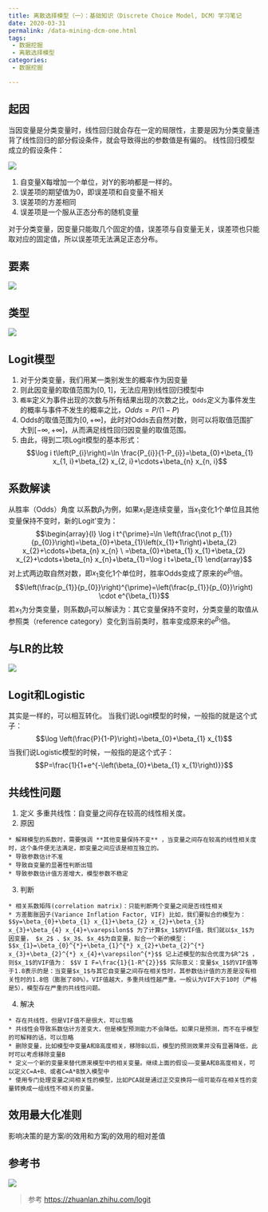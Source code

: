 ```yaml
---
title: 离散选择模型（一）：基础知识（Discrete Choice Model, DCM）学习笔记
date: 2020-03-31
permalink: /data-mining-dcm-one.html
tags:
 - 数据挖掘
 - 离散选择模型
categories:
 - 数据挖掘

---
```






## 起因

当因变量是分类变量时，线性回归就会存在一定的局限性，主要是因为分类变量违背了线性回归的部分假设条件，就会导致得出的参数值是有偏的。
线性回归模型成立的假设条件：

![](https://img-blog.csdnimg.cn/20200331090747128.png)

  1. 自变量X每增加一个单位，对Y的影响都是一样的。
  2. 误差项的期望值为0，即误差项和自变量不相关
  3. 误差项的方差相同
  4. 误差项是一个服从正态分布的随机变量

对于分类变量，因变量只能取几个固定的值，误差项与自变量无关，误差项也只能取对应的固定值，所以误差项无法满足正态分布。

## 要素

![](https://img-blog.csdnimg.cn/20200331170211282.png)

## 类型

![](https://img-blog.csdnimg.cn/20200331170251160.png)

## Logit模型

  1. 对于分类变量，我们用某一类别发生的概率作为因变量
  2. 则此因变量的取值范围为[0, 1]，无法应用到线性回归模型中
  3. `概率`定义为事件出现的次数与所有结果出现的次数之比，`Odds`定义为事件发生的概率与事件不发生的概率之比，$Odds=P / (1-P)$
  4. Odds的取值范围为$[0, +\infty]$，此时对Odds去自然对数，则可以将取值范围扩大到$[-\infty, +\infty]$，从而满足线性回归因变量的取值范围。
  5. 由此，得到二项Logit模型的基本形式： $$\log i t\left(P_{i}\right)=\ln \frac{P_{i}}{1-P_{i}}=\beta_{0}+\beta_{1} x_{1, i}+\beta_{2} x_{2, i}+\cdots+\beta_{n} x_{n, i}$$

## 系数解读

从胜率（Odds）角度 以系数$\beta_1$为例，如果$x_1$是连续变量，当$x_1$变化1个单位且其他变量保持不变时，新的Logit'变为：
$$\begin{array}{l} \log i t^{\prime}=\ln \left(\frac{\not
p_{1}}{p_{0}}\right)=\beta_{0}+\beta_{1}\left(x_{1}+1\right)+\beta_{2}
x_{2}+\cdots+\beta_{n} x_{n} \ =\beta_{0}+\beta_{1} x_{1}+\beta_{2}
x_{2}+\cdots+\beta_{n} x_{n}+\beta_{1}=\log i t+\beta_{1} \end{array}$$
对上式两边取自然对数，即$x_1$变化1个单位时，胜率Odds变成了原来的$e^{\beta_1}$倍。
$$\left(\frac{p_{1}}{p_{0}}\right)^{\prime}=\left(\frac{p_{1}}{p_{0}}\right)
\cdot e^{\beta_{1}}$$
若$x_1$为分类变量，则系数$\beta_1$可以解读为：其它变量保持不变时，分类变量的取值从参照类（reference
category）变化到当前类时，胜率变成原来的$e^{\beta_1}$倍。

## 与LR的比较

![](https://img-blog.csdnimg.cn/20200331170549200.png)

## Logit和Logistic

其实是一样的，可以相互转化。 当我们说Logit模型的时候，一般指的就是这个式子： $$\log
\left(\frac{P}{1-P}\right)=\beta_{0}+\beta_{1} x_{1}$$
当我们说Logistic模型的时候，一般指的是这个式子： $$P=\frac{1}{1+e^{-\left(\beta_{0}+\beta_{1}
x_{1}\right)}}$$

## 共线性问题

  1. 定义 多重共线性：自变量之间存在较高的线性相关度。
  2. 原因 

    * 解释模型的系数时，需要强调 **其他变量保持不变** ，当变量之间存在较高的线性相关度时，这个条件便无法满足，即变量之间应该是相互独立的。
    * 导致参数估计不准
    * 导致自变量的显著性判断出错
    * 导致参数估计值方差增大，模型参数不稳定
  3. 判断 

    * 相关系数矩阵(correlation matrix)：只能判断两个变量之间是否线性相关
    * 方差膨胀因子(Variance Inflation Factor, VIF) 比如，我们要拟合的模型为： $$y=\beta_{0}+\beta_{1} x_{1}+\beta_{2} x_{2}+\beta_{3} x_{3}+\beta_{4} x_{4}+\varepsilon$$ 为了计算$x_1$的VIF值，我们就以$x_1$为因变量， $x_2$ 、$x_3$、$x_4$为自变量，拟合一个新的模型： $$x_{1}=\beta_{0}^{*}+\beta_{1}^{*} x_{2}+\beta_{2}^{*} x_{3}+\beta_{2}^{*} x_{4}+\varepsilon^{*}$$ 记上述模型的拟合优度为$R^2$ ，则$x_1$的VIF值为： $$V I F=\frac{1}{1-R^{2}}$$ 实际意义：变量$x_1$的VIF值等于1.8表示的是：当变量$x_1$与其它自变量之间存在相关性时，其参数估计值的方差是没有相关性时的1.8倍（膨胀了80%）。VIF值越大，多重共线性越严重。一般认为VIF大于10时（严格是5），模型存在严重的共线性问题。
  4. 解决 

    * 存在共线性，但是VIF值不是很大，可以忽略
    * 共线性会导致系数估计方差变大，但是模型预测能力不会降低。如果只是预测，而不在乎模型的可解释的话，可以忽略
    * 删除变量，比如模型中变量A和B高度相关，移除B以后，模型的预测效果并没有显著降低，此时可以考虑移除变量B
    * 定义一个新的变量来替代原来模型中的相关变量。继续上面的假设——变量A和B高度相关，可以定义C=A+B、或者C=A*B放入模型中
    * 使用专门处理变量之间相关性的模型，比如PCA就是通过正交变换将一组可能存在相关性的变量转换成一组线性不相关的变量。

## 效用最大化准则

影响决策的是方案$i$的效用和方案$j$的效用的相对差值

## 参考书

![](https://img-blog.csdnimg.cn/20200331113258102.png)

> 参考 https://zhuanlan.zhihu.com/logit

